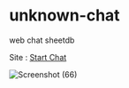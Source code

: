 # unknown-chat

web chat sheetdb

Site :  <a href="Mr-Banana-2045.github.io/app.html">Start Chat</a>

![Screenshot (66)](https://user-images.githubusercontent.com/109140672/224341606-c5184aaf-f75d-44b8-a808-d05534981dde.png)
